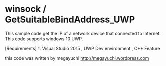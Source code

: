 # winsock / GetSuitableBindAddress_UWP

This sample code get the IP of a network device that connected to Internet.
This code supports windows 10 UWP.

[Requirements] 1. Visual Studio 2015 , UWP Dev environment , C++ Feature

this code was written by megayuchi
  http://megayuchi.wordpress.com

